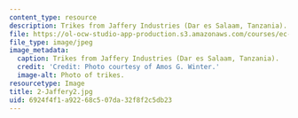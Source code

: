 ```yaml
---
content_type: resource
description: Trikes from Jaffery Industries (Dar es Salaam, Tanzania).
file: https://ol-ocw-studio-app-production.s3.amazonaws.com/courses/ec-721-wheelchair-design-in-developing-countries-spring-2009/6924f4f1a92268c507da32f8f2c5db23_2-Jaffery2.jpg
file_type: image/jpeg
image_metadata:
  caption: Trikes from Jaffery Industries (Dar es Salaam, Tanzania).
  credit: 'Credit: Photo courtesy of Amos G. Winter.'
  image-alt: Photo of trikes.
resourcetype: Image
title: 2-Jaffery2.jpg
uid: 6924f4f1-a922-68c5-07da-32f8f2c5db23
---
```

